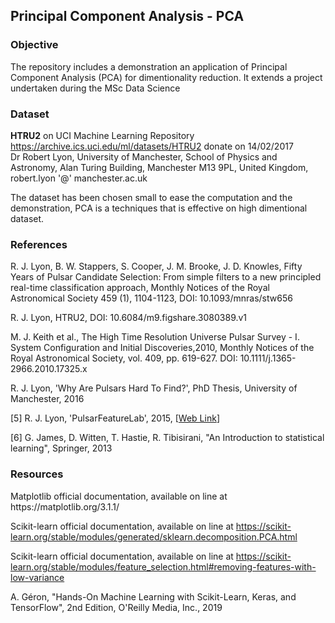 <h2>Principal Component Analysis - PCA</h2>

<h3>Objective</h3>
<p>The repository includes a demonstration an application of Principal Component Analysis (PCA) for dimentionality reduction. It extends a project undertaken during the MSc Data Science</p>

<h3>Dataset</h3>
<p><b>HTRU2</b> on UCI Machine Learning Repository <a href="https://archive.ics.uci.edu/ml/datasets/HTRU2">https://archive.ics.uci.edu/ml/datasets/HTRU2</a> donate on 14/02/2017<br>
Dr Robert Lyon, University of Manchester, School of Physics and Astronomy, Alan Turing Building, Manchester M13 9PL, United Kingdom, robert.lyon '@' manchester.ac.uk</p>
<p>The dataset has been chosen small to ease the computation and the demonstration, PCA is a techniques that is effective on high dimentional dataset.</p>


<h3>References</h3>
R. J. Lyon, B. W. Stappers, S. Cooper, J. M. Brooke, J. D. Knowles, Fifty Years of Pulsar Candidate Selection: From simple filters to a new principled real-time classification approach, Monthly Notices of the Royal Astronomical Society 459 (1), 1104-1123, DOI: 10.1093/mnras/stw656<br>

R. J. Lyon, HTRU2, DOI: 10.6084/m9.figshare.3080389.v1<br>

M. J. Keith et al., The High Time Resolution Universe Pulsar Survey - I. System Configuration and Initial Discoveries,2010, Monthly Notices of the Royal Astronomical Society, vol. 409, pp. 619-627. DOI: 10.1111/j.1365-2966.2010.17325.x<br>

R. J. Lyon, 'Why Are Pulsars Hard To Find?', PhD Thesis, University of Manchester, 2016<br>

[5] R. J. Lyon, 'PulsarFeatureLab', 2015, [<a href='https://figshare.com/articles/Pulsar_Feature_Lab/1536472/1'>Web Link</a>]<br>

[6] G. James, D. Witten, T. Hastie, R. Tibisirani, "An Introduction to statistical learning", Springer, 2013<br>
</p>

<h3>Resources</h3>
Matplotlib official documentation, available on line at https://matplotlib.org/3.1.1/<br>

Scikit-learn official documentation, available on line at https://scikit-learn.org/stable/modules/generated/sklearn.decomposition.PCA.html<br>

Scikit-learn official documentation, available on line at https://scikit-learn.org/stable/modules/feature_selection.html#removing-features-with-low-variance<br>

A. Géron, "Hands-On Machine Learning with Scikit-Learn, Keras, and TensorFlow", 2nd Edition, O'Reilly Media, Inc., 2019<br>
</p>
